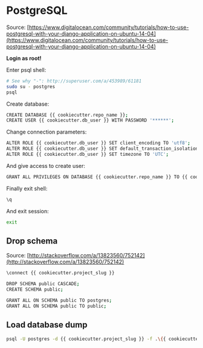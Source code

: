 # PostgreSQL

Source: [https://www.digitalocean.com/community/tutorials/how-to-use-postgresql-with-your-django-application-on-ubuntu-14-04](https://www.digitalocean.com/community/tutorials/how-to-use-postgresql-with-your-django-application-on-ubuntu-14-04)

**Login as root!**

Enter psql shell:

```bash
# See why "-": http://superuser.com/a/453989/61181
sudo su - postgres
psql
```

Create database:

```bash
CREATE DATABASE {{ cookiecutter.repo_name }};
CREATE USER {{ cookiecutter.db_user }} WITH PASSWORD '******';
```


Change connection parameters:

```bash
ALTER ROLE {{ cookiecutter.db_user }} SET client_encoding TO 'utf8';
ALTER ROLE {{ cookiecutter.db_user }} SET default_transaction_isolation TO 'read committed';
ALTER ROLE {{ cookiecutter.db_user }} SET timezone TO 'UTC';
```


And give access to create user:

```bash
GRANT ALL PRIVILEGES ON DATABASE {{ cookiecutter.repo_name }} TO {{ cookiecutter.db_user }};
```

Finally exit shell:

```bash
\q
```

And exit session:

```bash
exit
```

## Drop schema

Source: [http://stackoverflow.com/a/13823560/752142](http://stackoverflow.com/a/13823560/752142)

```bash
\connect {{ cookiecutter.project_slug }}

DROP SCHEMA public CASCADE;
CREATE SCHEMA public;

GRANT ALL ON SCHEMA public TO postgres;
GRANT ALL ON SCHEMA public TO public;
```


## Load database dump

```bash
psql -U postgres -d {{ cookiecutter.project_slug }} -f .\{{ cookiecutter.project_slug }}_2016-xxx.sql
```

